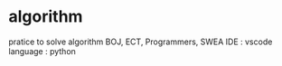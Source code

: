 # algorithm
pratice to solve algorithm
  BOJ, ECT, Programmers, SWEA
  IDE : vscode
  language : python
